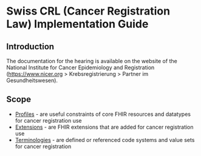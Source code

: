 # Swiss CRL (Cancer Registration Law) Implementation Guide

## Introduction
The documentation for the hearing is available on the website of the National Institute for Cancer Epidemiology and Registration  
(<https://www.nicer.org> > Krebsregistrierung > Partner im Gesundheitswesen).

## Scope

* [Profiles](profiles.html) - are useful constraints of core FHIR resources and datatypes for cancer registration use
* [Extensions](extensions.html) - are FHIR extensions that are added for cancer registration use
* [Terminologies](terminology.html) - are defined or referenced code systems and value sets for cancer registration  
